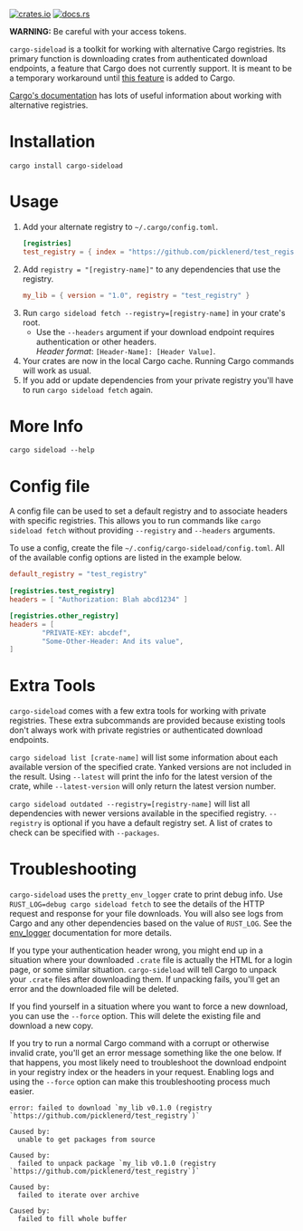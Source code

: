 [![crates.io](https://img.shields.io/crates/v/cargo-sideload)](https://crates.io/crates/cargo-sideload)
[![docs.rs](https://docs.rs/cargo-sideload/badge.svg)](https://docs.rs/crate/cargo-sideload/)

**WARNING:** Be careful with your access tokens.

`cargo-sideload` is a toolkit for working with alternative Cargo registries. Its primary function is downloading
crates from authenticated download endpoints, a feature that Cargo does not currently support.
It is meant to be a temporary workaround until [this feature](https://github.com/rust-lang/rfcs/pull/2719) is added to Cargo.


[Cargo's documentation](https://doc.rust-lang.org/cargo/reference/registries.html#using-an-alternate-registry) has lots
of useful information about working with alternative registries. 


# Installation
`cargo install cargo-sideload`


# Usage
1. Add your alternate registry to `~/.cargo/config.toml`.
   ```toml
   [registries]
   test_registry = { index = "https://github.com/picklenerd/test_registry" }
   ```
2. Add `registry = "[registry-name]"` to any dependencies that use the registry.
   ```toml
   my_lib = { version = "1.0", registry = "test_registry" }
   ```
3. Run `cargo sideload fetch --registry=[registry-name]` in your crate's root.
   - Use the `--headers` argument if your download endpoint requires authentication or other headers.  
   *Header format*: `[Header-Name]: [Header Value]`.
4. Your crates are now in the local Cargo cache. Running Cargo commands will work as usual. 
5. If you add or update dependencies from your private registry you'll have to run `cargo sideload fetch` again. 


# More Info
`cargo sideload --help` 


# Config file
A config file can be used to set a default registry and to associate headers with specific registries.
This allows you to run commands like `cargo sideload fetch` without providing `--registry` and `--headers` arguments. 

To use a config, create the file `~/.config/cargo-sideload/config.toml`. All of the available config options are
listed in the example below.

```toml
default_registry = "test_registry"
  
[registries.test_registry]
headers = [ "Authorization: Blah abcd1234" ] 

[registries.other_registry]
headers = [ 
        "PRIVATE-KEY: abcdef",
        "Some-Other-Header: And its value",
]
```

# Extra Tools
`cargo-sideload` comes with a few extra tools for working with private registries. These extra subcommands are provided
because existing tools don't always work with private registries or authenticated download endpoints.

`cargo sideload list [crate-name]` will list some information about each available version of the specified crate.
Yanked versions are not included in the result. Using `--latest` will print the info for the latest version of the crate,
while `--latest-version` will only return the latest version number.

`cargo sideload outdated --registry=[registry-name]` will list all dependencies with newer versions available 
in the specified registry. `--registry` is optional if you have a default registry set. A list of crates to check
can be specified with `--packages`.


# Troubleshooting

`cargo-sideload` uses the `pretty_env_logger` crate to print debug info. Use `RUST_LOG=debug cargo sideload fetch`
to see the details of the HTTP request and response for your file downloads. You will also see logs from Cargo and
any other dependencies based on the value of `RUST_LOG`. See the [env_logger](https://docs.rs/env_logger/0.8.2/env_logger/)
documentation for more details.

If you type your authentication header wrong, you might end up in a situation where your downloaded `.crate` file
is actually the HTML for a login page, or some similar situation. `cargo-sideload` will tell Cargo to unpack your 
`.crate` files after downloading them. If unpacking fails, you'll get an error and the downloaded file will be deleted.

If you find yourself in a situation where you want to force a new download, you can use the `--force` option.
This will delete the existing file and download a new copy.

If you try to run a normal Cargo command with a corrupt or otherwise invalid crate, 
you'll get an error message something like the one below. If that happens, you most likely need to troubleshoot
the download endpoint in your registry index or the headers in your request. Enabling logs and using the `--force` option 
can make this troubleshooting process much easier.


```
error: failed to download `my_lib v0.1.0 (registry `https://github.com/picklenerd/test_registry`)`

Caused by:
  unable to get packages from source

Caused by:
  failed to unpack package `my_lib v0.1.0 (registry `https://github.com/picklenerd/test_registry`)`

Caused by:
  failed to iterate over archive

Caused by:
  failed to fill whole buffer
```
